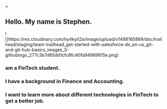 <
<h2>Hello.  My name is Stephen.</h2>
![]https://res.cloudinary.com/hy4kyit2a/image/upload/v1498165869/doc/trailhead/staging/team-trailhead_get-started-with-salesforce-dx_en-us_git-and-git-hub-basics_images_3-githublogo_277c3b7d65dd1cfc6fc40fa94989815e.png)
<h3> am a FinTech student.</h3>
<h3>I have a background in Finance and Accounting.</h3>
<h3>I want to learn more about different technologies in FinTech to get a better job.</h3>
